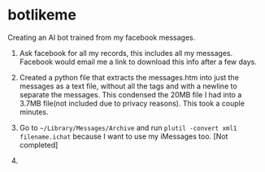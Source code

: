 # botlikeme
Creating an AI bot trained from my facebook messages.

1. Ask facebook for all my records, this includes all my messages. Facebook would email me a link to download this info after a few days.

2. Created a python file that extracts the messages.htm into just the messages as a text file, without all the tags and with a newline to separate the messages. This condensed the 20MB file I had into a 3.7MB file(not included due to privacy reasons). This took a couple minutes. 

3. Go to ```~/Library/Messages/Archive``` and run ```plutil -convert xml1 filename.ichat``` because I want to use my iMessages too. [Not completed]

4. 